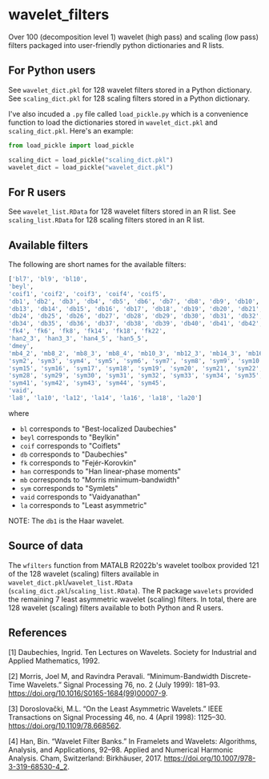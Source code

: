 # wavelet_filters
Over 100 (decomposition level 1) wavelet (high pass) and scaling (low pass) filters packaged into user-friendly python dictionaries and R lists.

## For Python users

See `wavelet_dict.pkl` for 128 wavelet filters stored in a Python dictionary.
See `scaling_dict.pkl` for 128 scaling filters stored in a Python dictionary.

I've also incuded a `.py` file called `load_pickle.py` which is a convenience function to load
the dictionaries stored in `wavelet_dict.pkl` and `scaling_dict.pkl`. Here's an example:

``` python
from load_pickle import load_pickle

scaling_dict = load_pickle("scaling_dict.pkl")
wavelet_dict = load_pickle("wavelet_dict.pkl")
```

## For R users

See `wavelet_list.RData` for 128 wavelet filters stored in an R list.
See `scaling_list.RData` for 128 scaling filters stored in an R list.

## Available filters
The following are short names for the available filters:

``` python
['bl7', 'bl9', 'bl10', 
'beyl', 
'coif1', 'coif2', 'coif3', 'coif4', 'coif5', 
'db1', 'db2', 'db3', 'db4', 'db5', 'db6', 'db7', 'db8', 'db9', 'db10', 'db11', 'db12', 
'db13', 'db14', 'db15', 'db16', 'db17', 'db18', 'db19', 'db20', 'db21', 'db22', 'db23', 
'db24', 'db25', 'db26', 'db27', 'db28', 'db29', 'db30', 'db31', 'db32', 'db33', 
'db34', 'db35', 'db36', 'db37', 'db38', 'db39', 'db40', 'db41', 'db42', 'db43', 'db44', 'db45', 
'fk4', 'fk6', 'fk8', 'fk14', 'fk18', 'fk22', 
'han2_3', 'han3_3', 'han4_5', 'han5_5', 
'dmey', 
'mb4_2', 'mb8_2', 'mb8_3', 'mb8_4', 'mb10_3', 'mb12_3', 'mb14_3', 'mb16_3', 'mb18_3', 'mb24_3', 'mb32_3', 
'sym2', 'sym3', 'sym4', 'sym5', 'sym6', 'sym7', 'sym8', 'sym9', 'sym10', 'sym11', 'sym12', 'sym13', 'sym14', 
'sym15', 'sym16', 'sym17', 'sym18', 'sym19', 'sym20', 'sym21', 'sym22', 'sym23', 'sym24', 'sym25', 'sym26', 'sym27', 
'sym28', 'sym29', 'sym30', 'sym31', 'sym32', 'sym33', 'sym34', 'sym35', 'sym36', 'sym37', 'sym38', 'sym39', 'sym40', 
'sym41', 'sym42', 'sym43', 'sym44', 'sym45', 
'vaid', 
'la8', 'la10', 'la12', 'la14', 'la16', 'la18', 'la20']
```
where

- `bl` corresponds to "Best-localized Daubechies"
- `beyl` corresponds to "Beylkin"
- `coif` corresponds to "Coiflets"
- `db` corresponds to "Daubechies"
- `fk` corresponds to "Fejér-Korovkin"
- `han` corresponds to "Han linear-phase moments"
- `mb` corresponds to "Morris minimum-bandwidth"
- `sym` corresponds to "Symlets"
- `vaid` corresponds to "Vaidyanathan"
- `la` corresponds to "Least asymmetric"

NOTE: The `db1` is the Haar wavelet.

## Source of data

The `wfilters` function from MATALB R2022b's wavelet toolbox provided 121 of the 128 wavelet (scaling) filters available 
in `wavelet_dict.pkl`/`wavelet_list.RData` (`scaling_dict.pkl`/`scaling_list.RData`). The R package `wavelets` provided the remaining 7 least asymmetric
wavelet (scaling) filters. In total, there are 128 wavelet (scaling) filters available to both Python and R users.

## References

[1] Daubechies, Ingrid. Ten Lectures on Wavelets. Society for Industrial and Applied Mathematics, 1992.

[2] Morris, Joel M, and Ravindra Peravali. “Minimum-Bandwidth Discrete-Time Wavelets.” Signal Processing 76, no. 2 (July 1999): 181–93. https://doi.org/10.1016/S0165-1684(99)00007-9.

[3] Doroslovački, M.L. “On the Least Asymmetric Wavelets.” IEEE Transactions on Signal Processing 46, no. 4 (April 1998): 1125–30. https://doi.org/10.1109/78.668562.

[4] Han, Bin. “Wavelet Filter Banks.” In Framelets and Wavelets: Algorithms, Analysis, and Applications, 92–98. Applied and Numerical Harmonic Analysis. Cham, Switzerland: Birkhäuser, 2017. https://doi.org/10.1007/978-3-319-68530-4_2.
